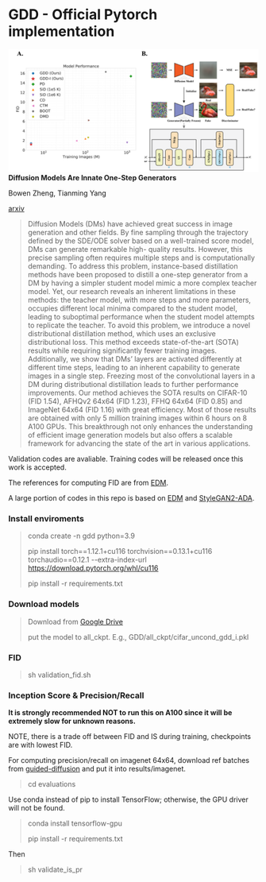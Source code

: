 # GDD - Official Pytorch implementation
![image](./main.png)
**Diffusion Models Are Innate One-Step Generators**

Bowen Zheng, Tianming Yang

[arxiv](https://arxiv.org/abs/2405.20750)

>Diffusion Models (DMs) have achieved great success in image generation and
other fields. By fine sampling through the trajectory defined by the SDE/ODE
solver based on a well-trained score model, DMs can generate remarkable high-
quality results. However, this precise sampling often requires multiple steps and is
computationally demanding. To address this problem, instance-based distillation
methods have been proposed to distill a one-step generator from a DM by having
a simpler student model mimic a more complex teacher model. Yet, our research
reveals an inherent limitations in these methods: the teacher model, with more steps
and more parameters, occupies different local minima compared to the student
model, leading to suboptimal performance when the student model attempts to
replicate the teacher. To avoid this problem, we introduce a novel distributional
distillation method, which uses an exclusive distributional loss. This method
exceeds state-of-the-art (SOTA) results while requiring significantly fewer training
images. Additionally, we show that DMs’ layers are activated differently at different
time steps, leading to an inherent capability to generate images in a single step.
Freezing most of the convolutional layers in a DM during distributional distillation
leads to further performance improvements. Our method achieves the SOTA results
on CIFAR-10 (FID 1.54), AFHQv2 64x64 (FID 1.23), FFHQ 64x64 (FID 0.85)
and ImageNet 64x64 (FID 1.16) with great efficiency. Most of those results are
obtained with only 5 million training images within 6 hours on 8 A100 GPUs. This
breakthrough not only enhances the understanding of efficient image generation
models but also offers a scalable framework for advancing the state of the art in
various applications.

Validation codes are avaliable. Training codes will be released once this work is accepted.

The references for computing FID are from [EDM](https://github.com/NVlabs/edm).

A large portion of codes in this repo is based on [EDM](https://github.com/NVlabs/edm) and [StyleGAN2-ADA](https://github.com/NVlabs/stylegan2-ada-pytorch). 



### Install enviroments
> conda create -n gdd python=3.9
>
> pip install torch==1.12.1+cu116 torchvision==0.13.1+cu116 torchaudio==0.12.1 --extra-index-url https://download.pytorch.org/whl/cu116
>
> pip install -r requirements.txt

### Download models
> Download from [Google Drive](https://drive.google.com/drive/folders/1U0lrxJWcLt5d3oAbVUU3FJOY0lQSrZQH?usp=sharing)
>
> put the model to all_ckpt. E.g., GDD/all_ckpt/cifar_uncond_gdd_i.pkl

### FID
> sh validation_fid.sh

### Inception Score & Precision/Recall
**It is strongly recommended NOT to run this on A100 since it will be extremely slow for unknown reasons.**

NOTE, there is a trade off between FID and IS during training, checkpoints are with lowest FID.

For computing precision/recall on imagenet 64x64, download ref batches from [guided-diffusion](https://openaipublic.blob.core.windows.net/diffusion/jul-2021/ref_batches/imagenet/64/VIRTUAL_imagenet64_labeled.npz) and put it into results/imagenet.

> cd evaluations

Use conda instead of pip to install TensorFlow; otherwise, the GPU driver will not be found.
> conda install tensorflow-gpu
>
> pip install -r requirements.txt

Then
> sh validate_is_pr






